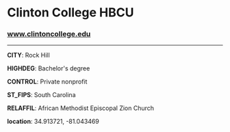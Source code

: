 # Clinton College HBCU
### www.clintoncollege.edu
---
**CITY**: Rock Hill

**HIGHDEG**: Bachelor's degree

**CONTROL**: Private nonprofit

**ST_FIPS**: South Carolina

**RELAFFIL**: African Methodist Episcopal Zion Church

**location**: 34.913721, -81.043469
